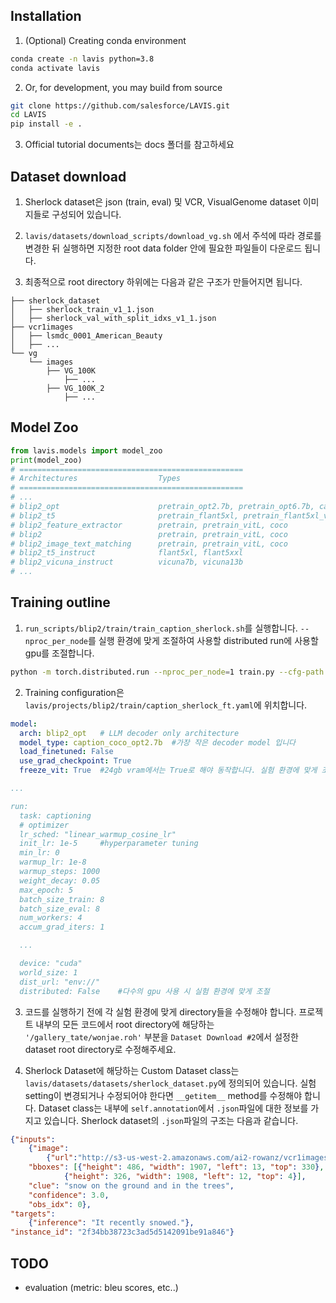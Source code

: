 ## Installation

1. (Optional) Creating conda environment

```bash
conda create -n lavis python=3.8
conda activate lavis
```

    
2. Or, for development, you may build from source

```bash
git clone https://github.com/salesforce/LAVIS.git
cd LAVIS
pip install -e .
```

3. Official tutorial documents는 docs 폴더를 참고하세요

## Dataset download

1. Sherlock dataset은 json (train, eval) 및 VCR, VisualGenome dataset 이미지들로 구성되어 있습니다.

2. ``lavis/datasets/download_scripts/download_vg.sh`` 에서 주석에 따라 경로를 변경한 뒤 실행하면 지정한 root data folder 안에 필요한 파일들이 다운로드 됩니다.

3. 최종적으로 root directory 하위에는 다음과 같은 구조가 만들어지면 됩니다.
```
├── sherlock_dataset
│   ├── sherlock_train_v1_1.json
│   ├── sherlock_val_with_split_idxs_v1_1.json
├── vcr1images
│   ├── lsmdc_0001_American_Beauty
│   ├── ...
└── vg
    └── images
        ├── VG_100K
	        ├── ...
        ├── VG_100K_2
	        ├── ...
```

## Model Zoo
```python
from lavis.models import model_zoo
print(model_zoo)
# ==================================================
# Architectures                  Types
# ==================================================
# ...
# blip2_opt                      pretrain_opt2.7b, pretrain_opt6.7b, caption_coco_opt2.7b, caption_coco_opt6.7b
# blip2_t5                       pretrain_flant5xl, pretrain_flant5xl_vitL, pretrain_flant5xxl, caption_coco_flant5xl
# blip2_feature_extractor        pretrain, pretrain_vitL, coco
# blip2                          pretrain, pretrain_vitL, coco
# blip2_image_text_matching      pretrain, pretrain_vitL, coco
# blip2_t5_instruct              flant5xl, flant5xxl
# blip2_vicuna_instruct          vicuna7b, vicuna13b
# ...
```

## Training outline 

1. ``run_scripts/blip2/train/train_caption_sherlock.sh``를 실행합니다. ``--nproc_per_node``를 실행 환경에 맞게 조절하여 사용할 distributed run에 사용할 gpu를 조절합니다.
```bash
python -m torch.distributed.run --nproc_per_node=1 train.py --cfg-path lavis/projects/blip2/train/caption_sherlock_ft.yaml
```

2. Training configuration은 ``lavis/projects/blip2/train/caption_sherlock_ft.yaml``에 위치합니다.
```yaml
model:
  arch: blip2_opt   # LLM decoder only architecture
  model_type: caption_coco_opt2.7b  #가장 작은 decoder model 입니다
  load_finetuned: False
  use_grad_checkpoint: True
  freeze_vit: True  #24gb vram에서는 True로 해야 동작합니다. 실험 환경에 맞게 조절하세요. default code는 False로 setting 되어 있었습니다. 

...

run:
  task: captioning
  # optimizer
  lr_sched: "linear_warmup_cosine_lr"
  init_lr: 1e-5     #hyperparameter tuning 
  min_lr: 0
  warmup_lr: 1e-8
  warmup_steps: 1000
  weight_decay: 0.05
  max_epoch: 5
  batch_size_train: 8
  batch_size_eval: 8
  num_workers: 4
  accum_grad_iters: 1

  ...

  device: "cuda"
  world_size: 1
  dist_url: "env://"
  distributed: False    #다수의 gpu 사용 시 실험 환경에 맞게 조절
```

3. 코드를 실행하기 전에 각 실험 환경에 맞게 directory들을 수정해야 합니다. 프로젝트 내부의 모든 코드에서 root directory에 해당하는 ``'/gallery_tate/wonjae.roh'`` 부분을 ``Dataset Download #2``에서 설정한 dataset root directory로 수정해주세요.

4. Sherlock Dataset에 해당하는 Custom Dataset class는 ``lavis/datasets/datasets/sherlock_dataset.py``에 정의되어 있습니다. 실험 setting이 변경되거나 수정되어야 한다면 ``__getitem__`` method를 수정해야 합니다. Dataset class는 내부에 ``self.annotation``에서 ``.json``파일에 대한 정보를 가지고 있습니다. Sherlock dataset의 ``.json``파일의 구조는 다음과 같습니다. 
```json
{"inputs": 
    {"image": 
        {"url":"http://s3-us-west-2.amazonaws.com/ai2-rowanz/vcr1images/movieclips_Neruda/iQrYqaPeMlc@17.jpg", "width": 1920, "height": 816}, 
    "bboxes": [{"height": 486, "width": 1907, "left": 13, "top": 330}, 
            {"height": 326, "width": 1908, "left": 12, "top": 4}], 
    "clue": "snow on the ground and in the trees", 
    "confidence": 3.0, 
    "obs_idx": 0}, 
"targets": 
    {"inference": "It recently snowed."}, 
"instance_id": "2f34bb38723c3ad5d5142091be91a846"}

```

## TODO
* evaluation (metric: bleu scores, etc..)